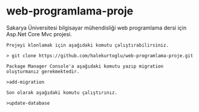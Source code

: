 # web-programlama-proje

Sakarya Üniversitesi bilgisayar mühendisliği web programlama dersi için Asp.Net Core Mvc projesi.

```
Projeyi klonlamak için aşağıdaki komutu çalıştırabilirsiniz.
```

```
> git clone https://github.com/halekurtoglu/web-programlama-proje.git

```
```
Package Manager Console'a aşağıdaki komutu yazıp migration oluşturmanız gerekmektedir.
```
```
>add-migration 
```
```
Son olarak aşağıdaki komutu çalıştırınız.
```
```
>update-database
```